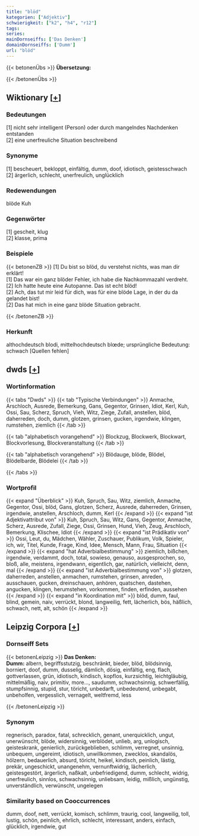 ```yaml
---
title: "blöd"
kategorien: ["Adjektiv"]
schwierigkeit: ["k2", "h4", "r12"]
tags:
series:
mainDornseiffs: ['Das Denken']
domainDornseiffs: ['Dumm']
url: "blöd"
---
```


{{< betonenÜbs >}}
**Übersetzung:**  
  
{{< /betonenÜbs >}}

## Wiktionary [[+](https://de.wiktionary.org/wiki/blöd)]

### Bedeutungen
[1] nicht sehr intelligent (Person) oder durch mangelndes Nachdenken entstanden  
[2] eine unerfreuliche Situation beschreibend  

### Synonyme
[1] bescheuert, bekloppt, einfältig, dumm, doof, idiotisch, geistesschwach  
[2] ärgerlich, schlecht, unerfreulich, unglücklich  

### Redewendungen
blöde Kuh  

### Gegenwörter
[1] gescheit, klug  
[2] klasse, prima  

### Beispiele
{{< betonenZB >}}
[1] Du bist so blöd, du verstehst nichts, was man dir erklärt!  
[1] Das war ein ganz blöder Fehler, ich habe die Nachkommazahl verdreht.  
[2] Ich hatte heute eine Autopanne. Das ist echt blöd!  
[2] Ach, das tut mir leid für dich, was für eine blöde Lage, in der du da gelandet bist!  
[2] Das hat mich in eine ganz blöde Situation gebracht.  

{{< /betonenZB >}}
### Herkunft
althochdeutsch blodi, mittelhochdeutsch blœde; ursprüngliche Bedeutung: schwach [Quellen fehlen]  



## dwds [[+](https://www.dwds.de/wb/blöd)]

### Wortinformation
{{< tabs "Dwds" >}}
{{< tab "Typische Verbindungen" >}}
Anmache, Arschloch, Ausrede, Bemerkung, Gans, Gegentor, Grinsen, Idiot, Kerl, Kuh, Ossi, Sau, Scherz, Spruch, Vieh, Witz, Ziege, Zufall, anstellen, blöd, daherreden, doch, dumm, glotzen, grinsen, gucken, irgendwie, klingen, rumstehen, ziemlich
{{< /tab >}}

{{< tab "alphabetisch vorangehend" >}}
Blockzug, Blockwerk, Blockwart, Blockvorlesung, Blockveranstaltung
{{< /tab >}}

{{< tab "alphabetisch vorangehend" >}}
Blödauge, blöde, Blödel, Blödelbarde, Blödelei
{{< /tab >}}

{{< /tabs >}}

### Wortprofil
{{< expand "Überblick" >}} Kuh, Spruch, Sau, Witz, ziemlich, Anmache, Gegentor, Ossi, blöd, Gans, glotzen, Scherz, Ausrede, daherreden, Grinsen, irgendwie, anstellen, Arschloch, dumm, Kerl {{< /expand >}}
{{< expand "ist Adjektivattribut von" >}} Kuh, Spruch, Sau, Witz, Gans, Gegentor, Anmache, Scherz, Ausrede, Zufall, Ziege, Ossi, Grinsen, Hund, Vieh, Zeug, Arschloch, Bemerkung, Klischee, Idiot {{< /expand >}}
{{< expand "ist Prädikativ von" >}} Ossi, Leut, du, Mädchen, Wähler, Zuschauer, Publikum, Volk, Spieler, ich, wir, Titel, Kunde, Frage, Kind, Idee, Mensch, Mann, Frau, Situation {{< /expand >}}
{{< expand "hat Adverbialbestimmung" >}} ziemlich, bißchen, irgendwie, verdammt, doch, total, sowieso, genauso, ausgesprochen, so, bloß, alle, meistens, irgendwann, eigentlich, gar, natürlich, vielleicht, denn, mal {{< /expand >}}
{{< expand "ist Adverbialbestimmung von" >}} glotzen, daherreden, anstellen, anmachen, rumstehen, grinsen, anreden, ausschauen, gucken, dreinschauen, anhören, quatschen, dastehen, angucken, klingen, herumstehen, vorkommen, finden, erfinden, aussehen {{< /expand >}}
{{< expand "in Koordination mit" >}} blöd, dumm, faul, blind, gemein, naiv, verrückt, blond, langweilig, fett, lächerlich, bös, häßlich, schwach, nett, alt, schön {{< /expand >}}

## Leipzig Corpora [[+](https://corpora.uni-leipzig.de/en/res?word=blöd&corpusId=deu_newscrawl-public_2018)]

### Dornseiff Sets
{{< betonenLeipzig >}}
**Das Denken:**  
**Dumm:** albern, begriffsstutzig, beschränkt, bieder, blöd, blödsinnig, borniert, doof, dumm, dusselig, dämlich, dösig, einfältig, eng, flach, gottverlassen, grün, idiotisch, kindisch, kopflos, kurzsichtig, leichtgläubig, mittelmäßig, naiv, primitiv, more..., saudumm, schwachsinnig, schwerfällig, stumpfsinnig, stupid, stur, töricht, unbedarft, unbedeutend, unbegabt, unbeholfen, vergesslich, vernagelt, weltfremd, less  

{{< /betonenLeipzig >}}

### Synonym
regnerisch, paradox, fatal, schrecklich, genant, unerquicklich, ungut, unerwünscht, blöde, widersinnig, verblödet, unlieb, arg, unlogisch, geisteskrank, genierlich, zurückgeblieben, schlimm, verregnet, unsinnig, unbequem, ungereimt, idiotisch, unwillkommen, zwecklos, skandalös, hölzern, bedauerlich, absurd, töricht, heikel, kindisch, peinlich, lästig, prekär, ungeschickt, unangenehm, vernunftwidrig, lächerlich, geistesgestört, ärgerlich, naßkalt, unbefriedigend, dumm, schlecht, widrig, unerfreulich, sinnlos, schwachsinnig, unliebsam, leidig, mißlich, ungünstig, unverständlich, verwünscht, ungelegen


### Similarity based on Cooccurrences
dumm, doof, nett, verrückt, komisch, schlimm, traurig, cool, langweilig, toll, lustig, schön, peinlich, ehrlich, schlecht, interessant, anders, einfach, glücklich, irgendwie, gut

